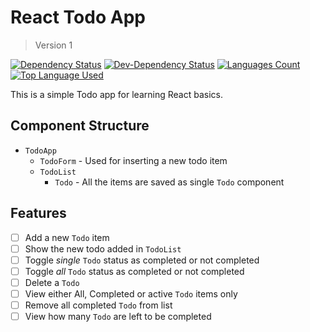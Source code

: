 # React Todo App

> Version 1

[![Dependency Status](https://david-dm.org/palashmon/react-todo-v1/status.svg)](https://david-dm.org/palashmon/react-todo-v1)
[![Dev-Dependency Status](https://david-dm.org/palashmon/react-todo-v1/dev-status.svg)](https://david-dm.org/palashmon/react-todo-v1)
[![Languages Count](https://img.shields.io/github/languages/count/palashmon/react-todo-v1.svg)](https://github.com/palashmon/react-todo-v1/search?l=javascript)
[![Top Language Used](https://img.shields.io/github/languages/top/palashmon/react-todo-v1.svg)](https://github.com/palashmon/react-todo-v1/search?l=javascript)
&nbsp;

This is a simple Todo app for learning React basics.

## Component Structure

*   `TodoApp`
    *   `TodoForm` - Used for inserting a new todo item
    *   `TodoList`
        *   `Todo` - All the items are saved as single `Todo` component

## Features

*   [ ] Add a new `Todo` item
*   [ ] Show the new todo added in `TodoList`
*   [ ] Toggle _single_ `Todo` status as completed or not completed
*   [ ] Toggle _all_ `Todo` status as completed or not completed
*   [ ] Delete a `Todo`
*   [ ] View either All, Completed or active `Todo` items only
*   [ ] Remove all completed `Todo` from list
*   [ ] View how many `Todo` are left to be completed
